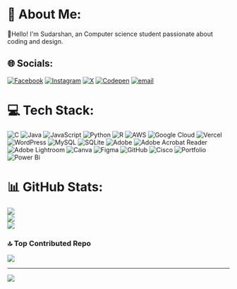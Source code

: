 # 💫 About Me:
🚀Hello! I'm Sudarshan, an Computer science student passionate about coding and design. <br>


## 🌐 Socials:
[![Facebook](https://img.shields.io/badge/Facebook-%231877F2.svg?logo=Facebook&logoColor=white)](https://www.facebook.com/share/18iisdUEU8/) [![Instagram](https://img.shields.io/badge/Instagram-%23E4405F.svg?logo=Instagram&logoColor=white)](https://www.instagram.com/sudarshanbadli_7?igsh=azU0MDVibTB5bWFo) [![X](https://img.shields.io/badge/X-black.svg?logo=X&logoColor=white)](https://x.com/sudarshan_badli?t=UuCacUnLxEdBdmRE9vHDMw&s=09) [![Codepen](https://img.shields.io/badge/Codepen-000000?logo=codepen&logoColor=white)](https://codepen.io/Sudarshan-Badli) [![email](https://img.shields.io/badge/Email-D14836?logo=gmail&logoColor=white)](mailto:sudarshanbadli7@gmail.com) 

# 💻 Tech Stack:
![C](https://img.shields.io/badge/c-%2300599C.svg?style=plastic&logo=c&logoColor=white) ![Java](https://img.shields.io/badge/java-%23ED8B00.svg?style=plastic&logo=openjdk&logoColor=white) ![JavaScript](https://img.shields.io/badge/javascript-%23323330.svg?style=plastic&logo=javascript&logoColor=%23F7DF1E) ![Python](https://img.shields.io/badge/python-3670A0?style=plastic&logo=python&logoColor=ffdd54) ![R](https://img.shields.io/badge/r-%23276DC3.svg?style=plastic&logo=r&logoColor=white) ![AWS](https://img.shields.io/badge/AWS-%23FF9900.svg?style=plastic&logo=amazon-aws&logoColor=white) ![Google Cloud](https://img.shields.io/badge/GoogleCloud-%234285F4.svg?style=plastic&logo=google-cloud&logoColor=white) ![Vercel](https://img.shields.io/badge/vercel-%23000000.svg?style=plastic&logo=vercel&logoColor=white) ![WordPress](https://img.shields.io/badge/WordPress-%23117AC9.svg?style=plastic&logo=WordPress&logoColor=white) ![MySQL](https://img.shields.io/badge/mysql-4479A1.svg?style=plastic&logo=mysql&logoColor=white) ![SQLite](https://img.shields.io/badge/sqlite-%2307405e.svg?style=plastic&logo=sqlite&logoColor=white) ![Adobe](https://img.shields.io/badge/adobe-%23FF0000.svg?style=plastic&logo=adobe&logoColor=white) ![Adobe Acrobat Reader](https://img.shields.io/badge/Adobe%20Acrobat%20Reader-EC1C24.svg?style=plastic&logo=Adobe%20Acrobat%20Reader&logoColor=white) ![Adobe Lightroom](https://img.shields.io/badge/Adobe%20Lightroom-31A8FF.svg?style=plastic&logo=Adobe%20Lightroom&logoColor=white) ![Canva](https://img.shields.io/badge/Canva-%2300C4CC.svg?style=plastic&logo=Canva&logoColor=white) ![Figma](https://img.shields.io/badge/figma-%23F24E1E.svg?style=plastic&logo=figma&logoColor=white) ![GitHub](https://img.shields.io/badge/github-%23121011.svg?style=plastic&logo=github&logoColor=white) ![Cisco](https://img.shields.io/badge/cisco-%23049fd9.svg?style=plastic&logo=cisco&logoColor=black) ![Portfolio](https://img.shields.io/badge/Portfolio-%23000000.svg?style=plastic&logo=firefox&logoColor=#FF7139) ![Power Bi](https://img.shields.io/badge/power_bi-F2C811?style=plastic&logo=powerbi&logoColor=black)
# 📊 GitHub Stats:
![](https://github-readme-stats.vercel.app/api?username=Sudarshanbadli&theme=ambient_gradient&hide_border=false&include_all_commits=true&count_private=true)<br/>
![](https://github-readme-streak-stats.herokuapp.com/?user=Sudarshanbadli&theme=ambient_gradient&hide_border=false)<br/>
![](https://github-readme-stats.vercel.app/api/top-langs/?username=Sudarshanbadli&theme=ambient_gradient&hide_border=false&include_all_commits=true&count_private=true&layout=compact)

### 🔝 Top Contributed Repo
![](https://github-contributor-stats.vercel.app/api?username=Sudarshanbadli&limit=5&theme=dark&combine_all_yearly_contributions=true)

---
[![](https://visitcount.itsvg.in/api?id=Sudarshanbadli&icon=0&color=0)](https://visitcount.itsvg.in)

<!-- Proudly created with GPRM ( https://gprm.itsvg.in ) -->

